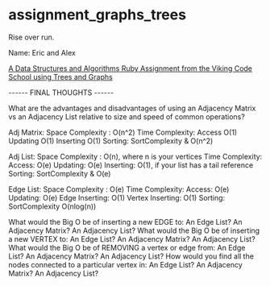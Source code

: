 # assignment_graphs_trees
Rise over run.

Name: Eric and Alex

[A Data Structures and Algorithms Ruby Assignment from the Viking Code School using Trees and Graphs](http://www.vikingcodeschool.com)

------      FINAL THOUGHTS        ------

What are the advantages and disadvantages of using an Adjacency Matrix vs an Adjacency List relative to size and speed of common operations?

Adj Matrix:
Space Complexity : O(n^2)
Time Complexity:
  Access O(1)
  Updating O(1)
  Inserting O(1)
  Sorting: SortComplexity & O(n^2)

Adj List:
Space Complexity : O(n), where n is your vertices
Time Complexity:
  Access: O(e)
  Updating: O(e)
  Inserting: O(1), if your list has a tail reference
  Sorting: SortComplexity & O(e)

Edge List:
Space Complexity : O(e)
Time Complexity:
  Access: O(e)
  Updating: O(e)
  Edge Inserting: O(1)
  Vertex Inserting: O(1)
  Sorting: SortComplexity O(nlog(n))




What would the Big O be of inserting a new EDGE to:
An Edge List?
An Adjacency Matrix?
An Adjacency List?
What would the Big O be of inserting a new VERTEX to:
An Edge List?
An Adjacency Matrix?
An Adjacency List?
What would the Big O be of REMOVING a vertex or edge from:
An Edge List?
An Adjacency Matrix?
An Adjacency List?
How would you find all the nodes connected to a particular vertex in:
An Edge List?
An Adjacency Matrix?
An Adjacency List?
